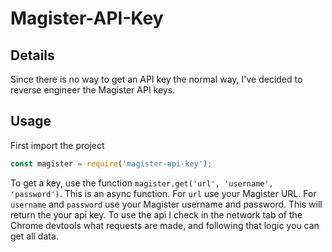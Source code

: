# Magister-API-Key
## Details
Since there is no way to get an API key the normal way, I've decided to reverse engineer the Magister API keys.
## Usage
First import the project
```javascript
const magister = require('magister-api-key');
```
To get a key, use the function `magister.get('url', 'username', 'password')`. This is an async function. 
For `url` use your Magister URL. For `username` and `password` use your Magister username and password.
This will return the your api key. To use the api I check in the network tab of the Chrome devtools what requests are made, and following that logic you can get all data.